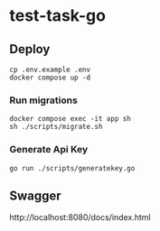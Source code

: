 # test-task-go
## Deploy
```
cp .env.example .env
docker compose up -d
```

### Run migrations
```
docker compose exec -it app sh
sh ./scripts/migrate.sh
```

### Generate Api Key
```
go run ./scripts/generatekey.go
```

## Swagger
http://localhost:8080/docs/index.html

